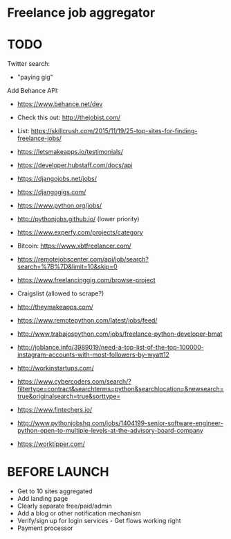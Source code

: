 
Freelance job aggregator
========================

TODO
====
Twitter search:

- "paying gig"

Add Behance API:

- https://www.behance.net/dev

- Check this out: http://thejobist.com/
- List: https://skillcrush.com/2015/11/19/25-top-sites-for-finding-freelance-jobs/

- https://letsmakeapps.io/testimonials/

- https://developer.hubstaff.com/docs/api
 
- https://djangojobs.net/jobs/
- https://djangogigs.com/
- https://www.python.org/jobs/
- http://pythonjobs.github.io/ (lower priority)

- https://www.experfy.com/projects/category

- Bitcoin: https://www.xbtfreelancer.com/

- https://remotejobscenter.com/api/job/search?search=%7B%7D&limit=10&skip=0

- https://www.freelancinggig.com/browse-project

- Craigslist (allowed to scrape?)

- http://theymakeapps.com/

- https://www.remotepython.com/latest/jobs/feed/

- http://www.trabajospython.com/jobs/freelance-python-developer-bmat

- http://joblance.info/3989019/need-a-top-list-of-the-top-100000-instagram-accounts-with-most-followers-by-wyatt12

- http://workinstartups.com/

- https://www.cybercoders.com/search/?filtertype=contract&searchterms=python&searchlocation=&newsearch=true&originalsearch=true&sorttype=

- https://www.fintechers.io/

- http://www.pythonjobshq.com/jobs/1404199-senior-software-engineer-python-open-to-multiple-levels-at-the-advisory-board-company

- https://worktipper.com/

BEFORE LAUNCH
=============

* Get to 10 sites aggregated
* Add landing page
* Clearly separate free/paid/admin
* Add a blog or other notification mechanism
* Verify/sign up for login services - Get flows working right
* Payment processor
